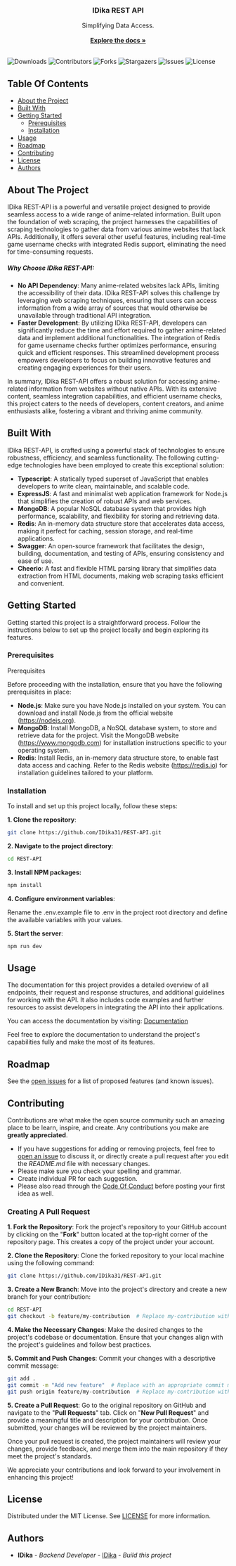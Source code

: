 <br/>
<p align="center">
  <h3 align="center">IDika REST API</h3>

  <p align="center">
    Simplifying Data Access.
    <br/>
    <br/>
    <a href="https://github.com/IDika31/REST-API"><strong>Explore the docs »</strong></a>
    <br/>
    <br/>
  </p>
</p>

![Downloads](https://img.shields.io/github/downloads/IDika31/REST-API/total) ![Contributors](https://img.shields.io/github/contributors/IDika31/REST-API?color=dark-green) ![Forks](https://img.shields.io/github/forks/IDika31/REST-API?style=social) ![Stargazers](https://img.shields.io/github/stars/IDika31/REST-API?style=social) ![Issues](https://img.shields.io/github/issues/IDika31/REST-API) ![License](https://img.shields.io/github/license/IDika31/REST-API) 

## Table Of Contents

* [About the Project](#about-the-project)
* [Built With](#built-with)
* [Getting Started](#getting-started)
  * [Prerequisites](#prerequisites)
  * [Installation](#installation)
* [Usage](#usage)
* [Roadmap](#roadmap)
* [Contributing](#contributing)
* [License](#license)
* [Authors](#authors)

## About The Project

IDika REST-API is a powerful and versatile project designed to provide seamless access to a wide range of anime-related information. Built upon the foundation of web scraping, the project harnesses the capabilities of scraping technologies to gather data from various anime websites that lack APIs. Additionally, it offers several other useful features, including real-time game username checks with integrated Redis support, eliminating the need for time-consuming requests.

##### Why Choose IDika REST-API:

* **No API Dependency**: Many anime-related websites lack APIs, limiting the accessibility of their data. IDika REST-API solves this challenge by leveraging web scraping techniques, ensuring that users can access information from a wide array of sources that would otherwise be unavailable through traditional API integration.
* **Faster Development**: By utilizing IDika REST-API, developers can significantly reduce the time and effort required to gather anime-related data and implement additional functionalities. The integration of Redis for game username checks further optimizes performance, ensuring quick and efficient responses. This streamlined development process empowers developers to focus on building innovative features and creating engaging experiences for their users.

In summary, IDika REST-API offers a robust solution for accessing anime-related information from websites without native APIs. With its extensive content, seamless integration capabilities, and efficient username checks, this project caters to the needs of developers, content creators, and anime enthusiasts alike, fostering a vibrant and thriving anime community.

## Built With

IDika REST-API, is crafted using a powerful stack of technologies to ensure robustness, efficiency, and seamless functionality. The following cutting-edge technologies have been employed to create this exceptional solution:

* **Typescript**: A statically typed superset of JavaScript that enables developers to write clean, maintainable, and scalable code.
* **ExpressJS**: A fast and minimalist web application framework for Node.js that simplifies the creation of robust APIs and web services.
* **MongoDB**: A popular NoSQL database system that provides high performance, scalability, and flexibility for storing and retrieving data.
* **Redis**: An in-memory data structure store that accelerates data access, making it perfect for caching, session storage, and real-time applications.
* **Swagger**: An open-source framework that facilitates the design, building, documentation, and testing of APIs, ensuring consistency and ease of use.
* **Cheerio**: A fast and flexible HTML parsing library that simplifies data extraction from HTML documents, making web scraping tasks efficient and convenient.

## Getting Started

Getting started this project is a straightforward process. Follow the instructions below to set up the project locally and begin exploring its features.

### Prerequisites

Prerequisites

Before proceeding with the installation, ensure that you have the following prerequisites in place:

* **Node.js**: Make sure you have Node.js installed on your system. You can download and install Node.js from the official website (https://nodejs.org).
* **MongoDB**: Install MongoDB, a NoSQL database system, to store and retrieve data for the project. Visit the MongoDB website (https://www.mongodb.com) for installation instructions specific to your operating system.
* **Redis**: Install Redis, an in-memory data structure store, to enable fast data access and caching. Refer to the Redis website (https://redis.io) for installation guidelines tailored to your platform.

### Installation

To install and set up this project locally, follow these steps:

**1. Clone the repository**:

```sh
git clone https://github.com/IDika31/REST-API.git
```
**2. Navigate to the project directory**:

```sh
cd REST-API
```

**3. Install NPM packages:**

```sh
npm install
```

**4. Configure environment variables**:

Rename the .env.example file to .env in the project root directory and define the available variables with your values.

**5. Start the server**:

```sh
npm run dev
```

## Usage

The documentation for this project provides a detailed overview of all endpoints, their request and response structures, and additional guidelines for working with the API. It also includes code examples and further resources to assist developers in integrating the API into their applications.

You can access the documentation by visiting: [Documentation](https://idika-rest-api-19af1e38caac.herokuapp.com/api/v1/docs/)

Feel free to explore the documentation to understand the project's capabilities fully and make the most of its features.

## Roadmap

See the [open issues](https://github.com/IDika31/REST-API/issues) for a list of proposed features (and known issues).

## Contributing

Contributions are what make the open source community such an amazing place to be learn, inspire, and create. Any contributions you make are **greatly appreciated**.
* If you have suggestions for adding or removing projects, feel free to [open an issue](https://github.com/IDika31/REST-API/issues/new) to discuss it, or directly create a pull request after you edit the *README.md* file with necessary changes.
* Please make sure you check your spelling and grammar.
* Create individual PR for each suggestion.
* Please also read through the [Code Of Conduct](https://github.com/IDika31/REST-API/blob/main/CODE_OF_CONDUCT.md) before posting your first idea as well.

### Creating A Pull Request

**1. Fork the Repository**:
Fork the project's repository to your GitHub account by clicking on the "**Fork**" button located at the top-right corner of the repository page. This creates a copy of the project under your account.

**2. Clone the Repository**:
Clone the forked repository to your local machine using the following command:

```sh
git clone https://github.com/IDika31/REST-API.git
```

**3. Create a New Branch**:
Move into the project's directory and create a new branch for your contribution:

```sh
cd REST-API
git checkout -b feature/my-contribution  # Replace my-contribution with your contribution name
```

**4. Make the Necessary Changes**:
Make the desired changes to the project's codebase or documentation. Ensure that your changes align with the project's guidelines and follow best practices.

**5. Commit and Push Changes**:
Commit your changes with a descriptive commit message:

```sh
git add .
git commit -m "Add new feature"  # Replace with an appropriate commit message
git push origin feature/my-contribution  # Replace my-contribution with your contribution name
```
**5. Create a Pull Request**:
Go to the original repository on GitHub and navigate to the "**Pull Requests**" tab. Click on "**New Pull Request**" and provide a meaningful title and description for your contribution. Once submitted, your changes will be reviewed by the project maintainers.

Once your pull request is created, the project maintainers will review your changes, provide feedback, and merge them into the main repository if they meet the project's standards.

We appreciate your contributions and look forward to your involvement in enhancing this project!

## License

Distributed under the MIT License. See [LICENSE](https://github.com/IDika31/REST-API/blob/main/LICENSE.md) for more information.

## Authors

* **IDika** - *Backend Developer* - [IDika](https://github.com/IDika31/) - *Build this project*
